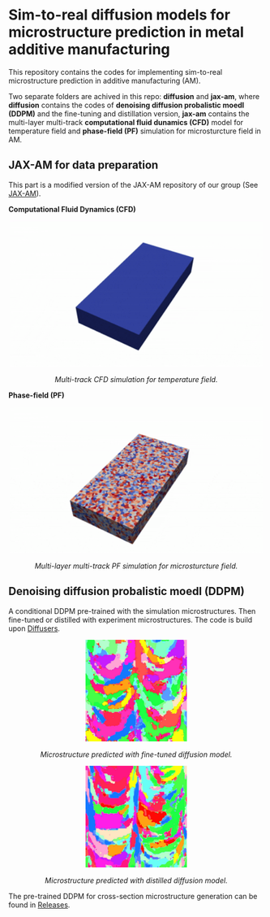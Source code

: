 # Sim-to-real diffusion models for microstructure prediction in metal additive manufacturing
This repository contains the codes for implementing sim-to-real microstructure prediction in additive manufacturing (AM).

Two separate folders are achived in this repo: __diffusion__ and __jax-am__, where __diffusion__ contains the codes of __denoising diffusion probalistic moedl (DDPM)__ and the fine-tuning and distillation version, __jax-am__ contains the multi-layer multi-track __computational fluid dunamics (CFD)__ model for temperature field and __phase-field (PF)__ simulation for microsturcture field in AM.

## JAX-AM for data preparation
This part is a modified version of the JAX-AM repository of our group (See [JAX-AM](https://github.com/CMSL-HKUST/jax-am)).

__Computational Fluid Dynamics (CFD)__

<p align="middle">
  <img src="docs/cfd.gif" width="500" />
</p>
<p align="middle">
    <em >Multi-track CFD simulation for temperature field.</em>
</p>

__Phase-field (PF)__

<p align="middle">
  <img src="docs/pf.gif" width="500" />
</p>
<p align="middle">
    <em >Multi-layer multi-track PF simulation for microsturcture field.</em>
</p>

 ## Denoising diffusion probalistic moedl (DDPM)

A conditional DDPM pre-trained with the simulation microstructures. Then fine-tuned or distilled with experiment microstructures. The code is build upon [Diffusers](https://github.com/huggingface/diffusers).

<p align="middle">
  <img src="docs/tune.jpg" width="200" />
</p>
<p align="middle">
    <em >Microstructure predicted with fine-tuned diffusion model.</em>
</p>

<p align="middle">
  <img src="docs/dis.jpg" width="200" />
</p>
<p align="middle">
    <em >Microstructure predicted with distilled diffusion model.</em>
</p>

The pre-trained DDPM for cross-section microstructure generation can be found in [Releases](https://github.com/xiezy964/sim-to-real/releases/tag/model).
